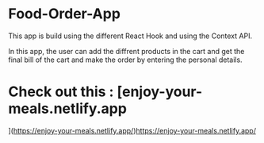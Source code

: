 # Food-Order-App
This app is build using the different React Hook and using the Context API.

In this app, the user can add the diffrent products in the cart and get the final bill of the cart and make the order by entering the personal details.

# Check out this : [enjoy-your-meals.netlify.app
](https://enjoy-your-meals.netlify.app/)https://enjoy-your-meals.netlify.app/
